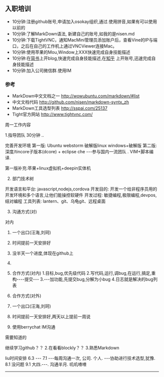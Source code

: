 ## 入职培训

* 10分钟:注册github账号,申请加入osokay组织,通过.使用拼音,如果有可以使用以前的
* 10分钟:了解MarkDown语法, 新建自己的账号,如我的是nisen.md
* 10分钟:下载TightVNC，通知MacMini管理员添加账户后，查看Vine的IP与端口，之后在自己的工作机上通过VNCViewer连接Mac。
* 10分钟:使用苹果的Mou,Window上XXX快速完成自身技能描述
* 10分钟:在[简书](http://jianshu.com)上开blog,快速完成自身技能描述,在[知乎](http://zhihu.com) 上开账号,迅速完成自身技能描述
* 10分钟:加入公司微信群.使用IM


### 参考
 * MarkDown中文文档之一 http://wowubuntu.com/markdown/#list
 * 中文文档代码 http://github.com/nisen/markdown-syntx_zh
 * MarkDown工具选型列表  http://sspai.com/25137
 * Tight官方网站 http://www.tightvnc.com/

 

周一工作内容

1.指导团队  30分钟 .. 

完善开发环境
第一版: Ubuntu webstorm 破解版linux  windows+破解版
第二版: 深度/tincore子版本(dcore) + eclipse che ---参与国内一流团队  .  VIM+脚本编译.

第一版补充:苹果+linux虚拟机+deepin实体机


2. 部门技术树

  开发语言和平台: javascript,nodejs,cordova
  开发目的: 开发一个给非程序员用的开发环境和多个语言,让他们能操控软硬件
  开发过程: 敏捷编程,极限编程,devpos,结对编程
  工具列表: lantern、git、乌龟git、远程桌面

3. 沟通方式(对)

对内
 1. 一个出口(汪海,刘珂)
 2. 时间提前一天安排好
 3. 没半天一个进度,体现在github上
 4. 
   
4. 合作方式(对内)
 1.目标,bug,优先级代码
 2.写代码,运行,调bug,在运行,搞定,重构----提交---
 3.---加功能,先提交bug,分解为小bug
 4.日志就是解决的bug列表

4. 合作方式(对外)
 1. 一个出口(汪海,刘珂)
 2. 时间提前一天安排好,两天以上提前一周说
 3. 使用berrychat IM沟通





需要知道的



继续学习github？？ 2.在看看blockly？？ 3.熟悉Markdown


liu时间安排
6.3 ---
7.1 ---每周沟通一次, 公司.  个人. ---协助进行技术选型,犹豫.
8.1 没问题
9.1 大四.---. 沟通半月.   叽叽喳喳                                  

-----
